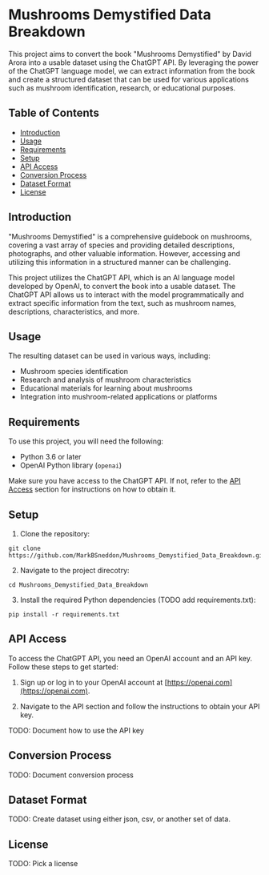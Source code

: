 # Mushrooms Demystified Data Breakdown

This project aims to convert the book "Mushrooms Demystified" by David Arora into a usable dataset using the ChatGPT API. By leveraging the power of the ChatGPT language model, we can extract information from the book and create a structured dataset that can be used for various applications such as mushroom identification, research, or educational purposes.

## Table of Contents

- [Introduction](#introduction)
- [Usage](#usage)
- [Requirements](#requirements)
- [Setup](#setup)
- [API Access](#api-access)
- [Conversion Process](#conversion-process)
- [Dataset Format](#dataset-format)
- [License](#license)

## Introduction

"Mushrooms Demystified" is a comprehensive guidebook on mushrooms, covering a vast array of species and providing detailed descriptions, photographs, and other valuable information. However, accessing and utilizing this information in a structured manner can be challenging.

This project utilizes the ChatGPT API, which is an AI language model developed by OpenAI, to convert the book into a usable dataset. The ChatGPT API allows us to interact with the model programmatically and extract specific information from the text, such as mushroom names, descriptions, characteristics, and more.

## Usage

The resulting dataset can be used in various ways, including:

- Mushroom species identification
- Research and analysis of mushroom characteristics
- Educational materials for learning about mushrooms
- Integration into mushroom-related applications or platforms

## Requirements

To use this project, you will need the following:

- Python 3.6 or later
- OpenAI Python library (`openai`)

Make sure you have access to the ChatGPT API. If not, refer to the [API Access](#api-access) section for instructions on how to obtain it.

## Setup

1. Clone the repository:

```
git clone https://github.com/MarkBSneddon/Mushrooms_Demystified_Data_Breakdown.git
```

2. Navigate to the project direcotry: 

```
cd Mushrooms_Demystified_Data_Breakdown
```

3. Install the required Python dependencies (TODO add requirements.txt):

```
pip install -r requirements.txt
```

## API Access

To access the ChatGPT API, you need an OpenAI account and an API key. Follow these steps to get started:

1. Sign up or log in to your OpenAI account at [https://openai.com](https://openai.com).

2. Navigate to the API section and follow the instructions to obtain your API key.

TODO: Document how to use the API key

## Conversion Process

TODO: Document conversion process

## Dataset Format

TODO: Create dataset using either json, csv, or another set of data.

## License

TODO: Pick a license




